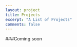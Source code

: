 ```yaml
---
layout: project
title: Projects
excerpt: "A List of Projects"
comments: false
---
```


###Coming soon
